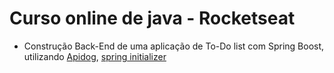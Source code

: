 # Curso online de java - Rocketseat
- Construção Back-End de uma aplicação de To-Do list com Spring Boost, utilizando <a href="https://apidog.com">Apidog</a>, <a href="https://start.spring.io">spring initializer</a>